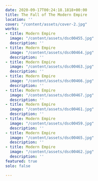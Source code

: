 ```yaml
---
date: 2020-09-17T00:24:18.1818+00:00
title: The Fall of The Modern Empire
location: ''
cover: "/content/assets/cover-2.jpg"
works:
- title: Modern Empire
  image: "/content/assets/dsc00455.jpg"
  description: ''
- title: Modern Empire
  image: "/content/assets/dsc00464.jpg"
  description: ''
- title: Modern Empire
  image: "/content/assets/dsc00463.jpg"
  description: ''
- title: Modern Empire
  image: "/content/assets/dsc00466.jpg"
  description: ''
- title: Modern Empire
  image: "/content/assets/dsc00467.jpg"
  description: ''
- title: Modern Empire
  image: "/content/assets/dsc00461.jpg"
  description: ''
- title: Modern Empire
  image: "/content/assets/dsc00459.jpg"
  description: ''
- title: Modern Empire
  image: "/content/assets/dsc00465.jpg"
  description: ''
- title: Modern Empire
  image: "/content/assets/dsc00462.jpg"
  description: ''
featured: true
solo: false

---
```

